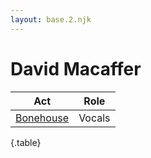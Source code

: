 ```yaml
---
layout: base.2.njk
---
```


# David Macaffer

| Act | Role |
|---|---|
| [Bonehouse](../bonehouse) | Vocals |

{.table}